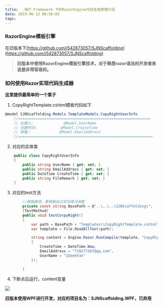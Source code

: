 ```yaml
---
title:  .NET Framework 下的RazorEngine代码生成原理介绍
date: 2019-06-12 00:56:03
tags:
---
```



### RazorEngine模板引擎
在旧版本下[https://github.com/i542873057/SJNScaffolding](https://github.com/i542873057/SJNScaffolding)
> **旧版本中使用RazorEngine模板引擎技术，对于熟悉razor语法的开发者来说是非常容易的。**

### 如何使用Razor实现代码生成器
 
**这里提供最简单的一个栗子**

1. CopyRightTemplate.cshtml模板代码如下
```csharp
@model SJNScaffolding.Models.TemplateModels.CopyRightUserInfo
    //=============================================================
    // 创建人:              @Model.UserName
    // 创建时间:           @Model.CreateTime
    // 邮箱：             @Model.EmailAddress
    //==============================================================
```

2. 对应的实体类
```csharp
    public class CopyRightUserInfo
    {
        public string UserName { get; set; }
        public string EmailAddress { get; set; }
        public DateTime CreateTime { get; set; }
        public string FileRemark { get; set; }
    }
```

3. 对应的test方法
```csharp
        //根据路径。要根据自己实际情况调整
        private const string BasePath = @"..\..\..\SJNScaffolding\";
        [TestMethod]
        public void testCorpyRight()
        {
            var path = BasePath + "Templates\\CopyRightTemplate.cshtml";
            var template = File.ReadAllText(path);

            string content = Engine.Razor.RunCompile(template, "CopyRightTemplate", typeof(CopyRightUserInfo), new CopyRightUserInfo
            {
                CreateTime = DateTime.Now,
                EmailAddress = "710277267@qq.com",
                UserName = "IGeekFan"
            });

        }
```
4. 下断点后运行，content变量

![](https://github.com/i542873057/SJNScaffolding/raw/master/Img/1.png)

**旧版本使用WPF进行开发，对应的项目名为：SJNScaffolding.WPF，已弃用**